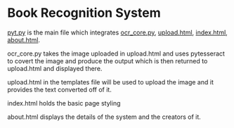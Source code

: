 # Book Recognition System

[pyt.py]() is the main file which integrates [ocr_core.py](), [upload.html](), [index.html](), [about.html](). 

ocr_core.py takes the image uploaded in upload.html and uses pytesseract to covert the image and produce the output which is then returned to upload.html and displayed there.

upload.html in the templates file will be used to upload the image and it provides the text converted off of it.

index.html holds the basic page styling

about.html displays the details of the system and the creators of it.


